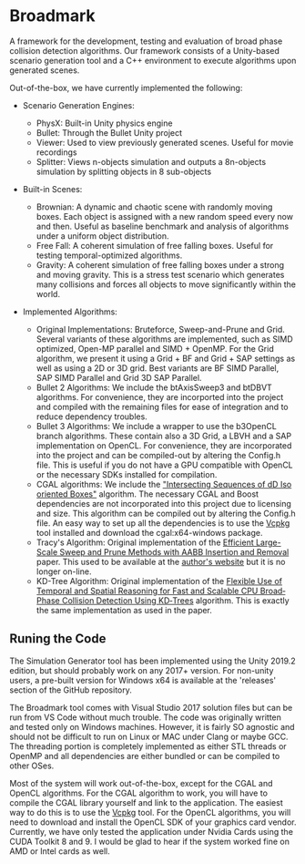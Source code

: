 # Broadmark

A framework for the development, testing and evaluation of broad phase collision detection algorithms. Our framework consists of a Unity-based scenario generation tool and a C++ environment to execute algorithms upon generated scenes.

Out-of-the-box, we have currently implemented the following:
- Scenario Generation Engines:
  - PhysX: Built-in Unity physics engine
  - Bullet: Through the Bullet Unity project
  - Viewer: Used to view previously generated scenes. Useful for movie recordings
  - Splitter: Views n-objects simulation and outputs a 8n-objects simulation by splitting objects in 8 sub-objects

- Built-in Scenes:
  - Brownian: A dynamic and chaotic scene with randomly moving boxes. Each object is assigned with a new random speed every now and then. Useful as baseline benchmark and analysis of algorithms under a uniform object distribution.
  - Free Fall: A coherent simulation of free falling boxes. Useful for testing temporal-optimized algorithms.
  - Gravity: A coherent simulation of free falling boxes under a strong and moving gravity. This is a stress test scenario which generates many collisions and forces all objects to move significantly within the world. 

- Implemented Algorithms:
  - Original Implementations: Bruteforce, Sweep-and-Prune and Grid. Several variants of these algorithms are implemented, such as SIMD optimized, Open-MP parallel and SIMD + OpenMP. For the Grid algorithm, we present it using a Grid + BF and Grid + SAP settings as well as using a 2D or 3D grid. Best variants are BF SIMD Parallel, SAP SIMD Parallel and Grid 3D SAP Parallel.
  - Bullet 2 Algorithms: We include the btAxisSweep3 and btDBVT algorithms. For convenience, they are incorported into the project and compiled with the remaining files for ease of integration and to reduce dependency troubles.
  - Bullet 3 Algorithms: We include a wrapper to use the b3OpenCL branch algorithms. These contain also a 3D Grid, a LBVH and a SAP implementation on OpenCL. For convenience, they are incorporated into the project and can be compiled-out by altering the Config.h file. This is useful if you do not have a GPU compatible with OpenCL or the necessary SDKs installed for compilation.
  - CGAL algorithms: We include the ["Intersecting Sequences of dD Iso oriented Boxes"](https://doc.cgal.org/latest/Box_intersection_d/index.html) algorithm. The necessary CGAL and Boost dependencies are not incorporated into this project due to licensing and size. This algorithm can be compiled out by altering the Config.h file. An easy way to set up all the dependencies is to use the [Vcpkg](https://github.com/Microsoft/vcpkg) tool installed and download the cgal:x64-windows package.
  - Tracy's Algorithm: Original implementation of the [Efficient Large-Scale Sweep and Prune Methods with AABB Insertion and Removal](https://dl.acm.org/citation.cfm?id=1549865) paper. This used to be available at the [author's website](http://www.danieljosephtracy.com/) but it is no longer on-line.
  - KD-Tree Algorithm: Original implementation of the [Flexible Use of Temporal and Spatial Reasoning for Fast and Scalable CPU Broad‐Phase Collision Detection Using KD‐Trees](https://onlinelibrary.wiley.com/doi/full/10.1111/cgf.13529) algorithm. This is exactly the same implementation as used in the paper.



## Runing the Code

The Simulation Generator tool has been implemented using the Unity 2019.2 edition, but should probably work on any 2017+ version. For non-unity users, a pre-built version for Windows x64 is available at the 'releases' section of the GitHub repository.

The Broadmark tool comes with Visual Studio 2017 solution files but can be run from VS Code without much trouble. The code was originally written and tested only on Windows machines. However, it is fairly SO agnostic and should not be difficult to run on Linux or MAC under Clang or maybe GCC. The threading portion is completely implemented as either STL threads or OpenMP and all dependencies are either bundled or can be compiled to other OSes.

Most of the system will work out-of-the-box, except for the CGAL and OpenCL algorithms. For the CGAL algorithm to work, you will have to compile the CGAL library yourself and link to the application. The easiest way to do this is to use the [Vcpkg](https://github.com/Microsoft/vcpkg) tool. For the OpenCL algorithms, you will need to download and install the OpenCL SDK of your graphics card vendor. Currently, we have only tested the application under Nvidia Cards using the CUDA Toolkit 8 and 9. I would be glad to hear if the system worked fine on AMD or Intel cards as well.



